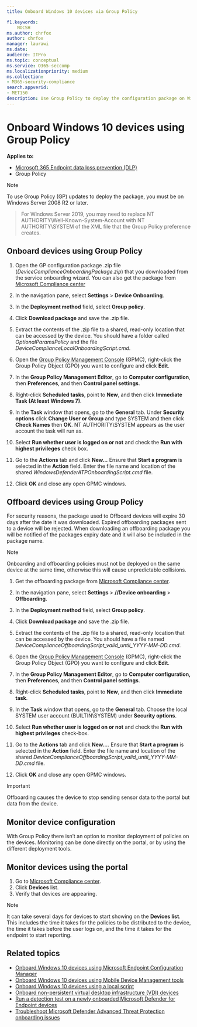 ```yaml
---
title: Onboard Windows 10 devices via Group Policy

f1.keywords:
    NOCSH
ms.author: chrfox
author: chrfox
manager: laurawi
ms.date:
audience: ITPro
ms.topic: conceptual
ms.service: O365-seccomp
ms.localizationpriority: medium
ms.collection: 
- M365-security-compliance 
search.appverid:
- MET150 
description: Use Group Policy to deploy the configuration package on Windows 10 devices so that they are onboarded to the service.
---
```


# Onboard Windows 10 devices using Group Policy 

**Applies to:**

- [Microsoft 365 Endpoint data loss prevention (DLP)](./endpoint-dlp-learn-about.md)
- Group Policy

> [!NOTE]
> To use Group Policy (GP) updates to deploy the package, you must be on Windows Server 2008 R2 or later.

> For Windows Server 2019, you may need to replace NT AUTHORITY\Well-Known-System-Account with NT AUTHORITY\SYSTEM of the XML file that the Group Policy preference creates.

## Onboard devices using Group Policy

1. Open the GP configuration package .zip file (*DeviceComplianceOnboardingPackage.zip*) that you downloaded from the service onboarding wizard. You can also get the package from [Microsoft Compliance center](https://compliance.microsoft.com/compliancesettings/deviceonboarding)

2. In the navigation pane, select **Settings** > **Device Onboarding**.

3. In the **Deployment method** field, select **Group policy**.

4. Click **Download package** and save the .zip file.

5. Extract the contents of the .zip file to a shared, read-only location that can be accessed by the device. You should have a folder called *OptionalParamsPolicy* and the file *DeviceComplianceLocalOnboardingScript.cmd*.

6. Open the [Group Policy Management Console](/internet-explorer/ie11-deploy-guide/group-policy-and-group-policy-mgmt-console-ie11) (GPMC), right-click the Group Policy Object (GPO) you want to configure and click **Edit**.

7. In the **Group Policy Management Editor**, go to **Computer configuration**, then **Preferences**, and then **Control panel settings**.

8. Right-click **Scheduled tasks**, point to **New**, and then click **Immediate Task (At least Windows 7)**.

9. In the **Task** window that opens, go to the **General** tab. Under **Security options** click **Change User or Group** and type SYSTEM and then click **Check Names** then **OK**. NT AUTHORITY\SYSTEM appears as the user account the task will run as.

10. Select **Run whether user is logged on or not** and check the **Run with highest privileges** check box.

11. Go to the **Actions** tab and click **New...** Ensure that **Start a program** is selected in the **Action** field. Enter the file name and location of the shared *WindowsDefenderATPOnboardingScript.cmd* file.

12. Click **OK** and close any open GPMC windows.


## Offboard devices using Group Policy
For security reasons, the package used to Offboard devices will expire 30 days after the date it was downloaded. Expired offboarding packages sent to a device will be rejected. When downloading an offboarding package you will be notified of the packages expiry date and it will also be included in the package name.

> [!NOTE]
> Onboarding and offboarding policies must not be deployed on the same device at the same time, otherwise this will cause unpredictable collisions.

1. Get the offboarding package from [Microsoft Compliance center](https://compliance.microsoft.com/compliancesettings/deviceonboarding).

2. In the navigation pane, select **Settings** > **//Device onboarding** > **Offboarding**.

3. In the **Deployment method** field, select **Group policy**.

4. Click **Download package** and save the .zip file.

5. Extract the contents of the .zip file to a shared, read-only location that can be accessed by the device. You should have a file named *DeviceComplianceOffboardingScript_valid_until_YYYY-MM-DD.cmd*.

6. Open the [Group Policy Management Console](/internet-explorer/ie11-deploy-guide/group-policy-and-group-policy-mgmt-console-ie11) (GPMC), right-click the Group Policy Object (GPO) you want to configure and click **Edit**.

7. In the **Group Policy Management Editor**, go to **Computer configuration,** then **Preferences**, and then **Control panel settings**.

8. Right-click **Scheduled tasks**, point to **New**, and then click **Immediate task**.

9. In the **Task** window that opens, go to the **General** tab. Choose the local SYSTEM user account (BUILTIN\SYSTEM) under **Security options**.

10. Select **Run whether user is logged on or not** and check the **Run with highest privileges** check-box.

11. Go to the **Actions** tab and click **New...**. Ensure that **Start a program** is selected in the **Action** field. Enter the file name and location of the shared  *DeviceComplianceOffboardingScript_valid_until_YYYY-MM-DD.cmd* file.

12. Click **OK** and close any open GPMC windows.

> [!IMPORTANT]
> Offboarding causes the device to stop sending sensor data to the portal but data from the device.


## Monitor device configuration
With Group Policy there isn’t an option to monitor deployment of policies on the devices. Monitoring can be done directly on the portal, or by using the different deployment tools.

## Monitor devices using the portal
1. Go to [Microsoft Compliance center](https://compliance.microsoft.com/).
2. Click **Devices** list.
3. Verify that devices are appearing.

> [!NOTE]
> It can take several days for devices to start showing on the **Devices list**. This includes the time it takes for the policies to be distributed to the device, the time it takes before the user logs on, and the time it takes for the endpoint to start reporting.


## Related topics
- [Onboard Windows 10 devices using Microsoft Endpoint Configuration Manager](dlp-configure-endpoints-sccm.md)
- [Onboard Windows 10 devices using Mobile Device Management tools](dlp-configure-endpoints-mdm.md)
- [Onboard Windows 10 devices using a local script](dlp-configure-endpoints-script.md)
- [Onboard non-persistent virtual desktop infrastructure (VDI) devices](dlp-configure-endpoints-vdi.md)
- [Run a detection test on a newly onboarded Microsoft Defender for Endpoint devices](/windows/security/threat-protection/microsoft-defender-atp/run-detection-test)
- [Troubleshoot Microsoft Defender Advanced Threat Protection onboarding issues](/windows/security/threat-protection/microsoft-defender-atp/troubleshoot-onboarding)